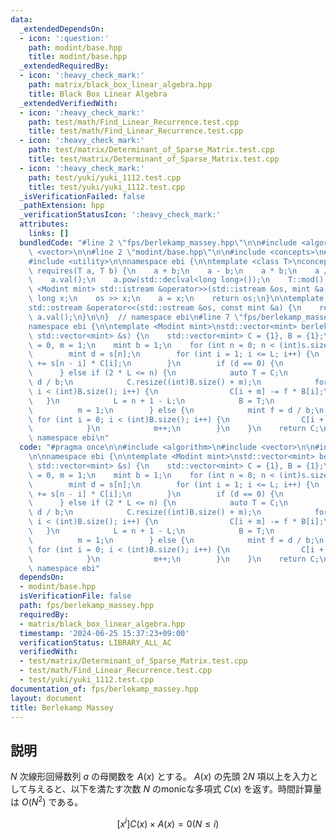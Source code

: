 ```yaml
---
data:
  _extendedDependsOn:
  - icon: ':question:'
    path: modint/base.hpp
    title: modint/base.hpp
  _extendedRequiredBy:
  - icon: ':heavy_check_mark:'
    path: matrix/black_box_linear_algebra.hpp
    title: Black Box Linear Algebra
  _extendedVerifiedWith:
  - icon: ':heavy_check_mark:'
    path: test/math/Find_Linear_Recurrence.test.cpp
    title: test/math/Find_Linear_Recurrence.test.cpp
  - icon: ':heavy_check_mark:'
    path: test/matrix/Determinant_of_Sparse_Matrix.test.cpp
    title: test/matrix/Determinant_of_Sparse_Matrix.test.cpp
  - icon: ':heavy_check_mark:'
    path: test/yuki/yuki_1112.test.cpp
    title: test/yuki/yuki_1112.test.cpp
  _isVerificationFailed: false
  _pathExtension: hpp
  _verificationStatusIcon: ':heavy_check_mark:'
  attributes:
    links: []
  bundledCode: "#line 2 \"fps/berlekamp_massey.hpp\"\n\n#include <algorithm>\n#include\
    \ <vector>\n\n#line 2 \"modint/base.hpp\"\n\n#include <concepts>\n#include <iostream>\n\
    #include <utility>\n\nnamespace ebi {\n\ntemplate <class T>\nconcept Modint =\
    \ requires(T a, T b) {\n    a + b;\n    a - b;\n    a * b;\n    a / b;\n    a.inv();\n\
    \    a.val();\n    a.pow(std::declval<long long>());\n    T::mod();\n};\n\ntemplate\
    \ <Modint mint> std::istream &operator>>(std::istream &os, mint &a) {\n    long\
    \ long x;\n    os >> x;\n    a = x;\n    return os;\n}\n\ntemplate <Modint mint>\n\
    std::ostream &operator<<(std::ostream &os, const mint &a) {\n    return os <<\
    \ a.val();\n}\n\n}  // namespace ebi\n#line 7 \"fps/berlekamp_massey.hpp\"\n\n\
    namespace ebi {\n\ntemplate <Modint mint>\nstd::vector<mint> berlekamp_massey(const\
    \ std::vector<mint> &s) {\n    std::vector<mint> C = {1}, B = {1};\n    int L\
    \ = 0, m = 1;\n    mint b = 1;\n    for (int n = 0; n < (int)s.size(); n++) {\n\
    \        mint d = s[n];\n        for (int i = 1; i <= L; i++) {\n            d\
    \ += s[n - i] * C[i];\n        }\n        if (d == 0) {\n            m++;\n  \
    \      } else if (2 * L <= n) {\n            auto T = C;\n            mint f =\
    \ d / b;\n            C.resize((int)B.size() + m);\n            for (int i = 0;\
    \ i < (int)B.size(); i++) {\n                C[i + m] -= f * B[i];\n         \
    \   }\n            L = n + 1 - L;\n            B = T;\n            b = d;\n  \
    \          m = 1;\n        } else {\n            mint f = d / b;\n           \
    \ for (int i = 0; i < (int)B.size(); i++) {\n                C[i + m] -= f * B[i];\n\
    \            }\n            m++;\n        }\n    }\n    return C;\n}\n\n}  //\
    \ namespace ebi\n"
  code: "#pragma once\n\n#include <algorithm>\n#include <vector>\n\n#include \"../modint/base.hpp\"\
    \n\nnamespace ebi {\n\ntemplate <Modint mint>\nstd::vector<mint> berlekamp_massey(const\
    \ std::vector<mint> &s) {\n    std::vector<mint> C = {1}, B = {1};\n    int L\
    \ = 0, m = 1;\n    mint b = 1;\n    for (int n = 0; n < (int)s.size(); n++) {\n\
    \        mint d = s[n];\n        for (int i = 1; i <= L; i++) {\n            d\
    \ += s[n - i] * C[i];\n        }\n        if (d == 0) {\n            m++;\n  \
    \      } else if (2 * L <= n) {\n            auto T = C;\n            mint f =\
    \ d / b;\n            C.resize((int)B.size() + m);\n            for (int i = 0;\
    \ i < (int)B.size(); i++) {\n                C[i + m] -= f * B[i];\n         \
    \   }\n            L = n + 1 - L;\n            B = T;\n            b = d;\n  \
    \          m = 1;\n        } else {\n            mint f = d / b;\n           \
    \ for (int i = 0; i < (int)B.size(); i++) {\n                C[i + m] -= f * B[i];\n\
    \            }\n            m++;\n        }\n    }\n    return C;\n}\n\n}  //\
    \ namespace ebi"
  dependsOn:
  - modint/base.hpp
  isVerificationFile: false
  path: fps/berlekamp_massey.hpp
  requiredBy:
  - matrix/black_box_linear_algebra.hpp
  timestamp: '2024-06-25 15:37:23+09:00'
  verificationStatus: LIBRARY_ALL_AC
  verifiedWith:
  - test/matrix/Determinant_of_Sparse_Matrix.test.cpp
  - test/math/Find_Linear_Recurrence.test.cpp
  - test/yuki/yuki_1112.test.cpp
documentation_of: fps/berlekamp_massey.hpp
layout: document
title: Berlekamp Massey
---
```


## 説明

$N$ 次線形回帰数列 $a$ の母関数を $A(x)$ とする。 $A(x)$ の先頭 $2N$ 項以上を入力として与えると、以下を満たす次数 $N$ のmonicな多項式 $C(x)$ を返す。時間計算量は $O(N^2)$ である。

$$
[x^i] C(x) \times A(x) = 0 ( N \leq i )
$$